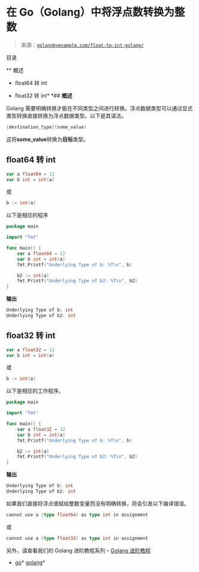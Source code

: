 <!--yml

类别：未分类

日期：2024-10-13 06:34:54

-->

# 在 Go（Golang）中将浮点数转换为整数

> 来源：[`golangbyexample.com/float-to-int-golang/`](https://golangbyexample.com/float-to-int-golang/)

目录

**   概述

+   float64 转 int

+   float32 转 int*  *## **概述**

Golang 需要明确转换才能在不同类型之间进行转换。浮点数据类型可以通过显式类型转换直接转换为浮点数据类型。以下是其语法。

```go
{destination_type}(some_value) 
```

这将**some_value**转换为**目标**类型。

## **float64 转 int**

```go
var a float64 = 12
var b int = int(a)
```

或

```go
b := int(a)
```

以下是相应的程序

```go
package main

import "fmt"

func main() {
    var a float64 = 12
    var b int = int(a)
    fmt.Printf("Underlying Type of b: %T\n", b)

    b2 := int(a)
    fmt.Printf("Underlying Type of b2: %T\n", b2)
}
```

**输出**

```go
Underlying Type of b: int
Underlying Type of b2: int
```

## **float32 转 int**

```go
var a float32 = 12
var b int = int(a)
```

或

```go
b := int(a)
```

以下是相应的工作程序。

```go
package main

import "fmt"

func main() {
    var a float32 = 12
    var b int = int(a)
    fmt.Printf("Underlying Type of b: %T\n", b)

    b2 := int(a)
    fmt.Printf("Underlying Type of b2: %T\n", b2)
}
```

**输出**

```go
Underlying Type of b: int
Underlying Type of b2: int
```

如果我们直接将浮点值赋给整数变量而没有明确转换，将会引发以下编译错误。

```go
cannot use a (type float64) as type int in assignment
```

或

```go
cannot use a (type float32) as type int in assignment
```

另外，请查看我们的 Golang 进阶教程系列 – [Golang 进阶教程](https://golangbyexample.com/golang-comprehensive-tutorial/)

+   [go](https://golangbyexample.com/tag/go/)*   [golang](https://golangbyexample.com/tag/golang/)*
